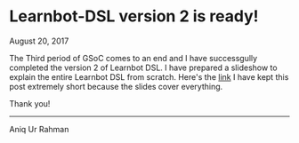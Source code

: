 # Learnbot-DSL version 2 is ready!

August 20, 2017

The Third period of GSoC comes to an end and I have successgully completed the version 2 of Learnbot DSL.
I have prepared a slideshow to explain the entire Learnbot DSL from scratch.
Here's the [link](https://docs.google.com/presentation/d/1AN1_6moCLcTjmeyPX2aGd1fl6cLJwDTbMb8LpaXGcWE/edit?usp=sharing)
I have kept this post extremely short because the slides cover everything.

Thank you!

* * *
Aniq Ur Rahman
